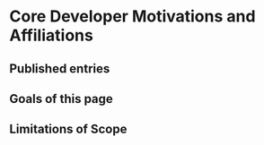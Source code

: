 # Core Developer Motivations and Affiliations

## Published entries

## Goals of this page

## Limitations of Scope
